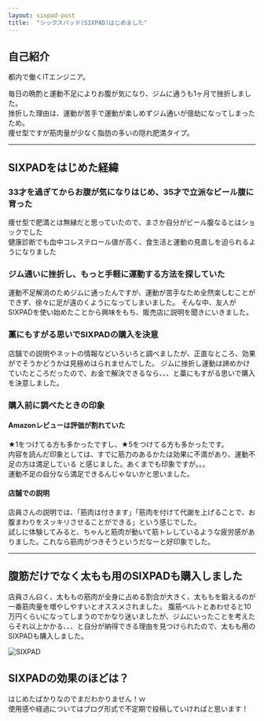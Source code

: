```yaml
---
layout: sixpad-post
title:  "シックスパッド(SIXPAD)はじめました"
---
```


## 自己紹介

都内で働くITエンジニア。

毎日の晩酌と運動不足によりお腹が気になり、ジムに通うも1ヶ月で挫折しました。  
挫折した理由は、運動が苦手で運動が楽しめずジム通いが億劫になってしまったため。  
痩せ型ですが筋肉量が少なく脂肪の多いの隠れ肥満タイプ。  

---

## SIXPADをはじめた経緯
### 33才を過ぎてからお腹が気になりはじめ、35才で立派なビール腹に育った
 痩せ型で肥満とは無縁だと思っていたので、まさか自分がビール腹なるとはショックでした  
 健康診断でも血中コレステロール値が高く、食生活と運動の見直しを迫られるようになりました

### ジム通いに挫折し、もっと手軽に運動する方法を探していた
 運動不足解消のためジムに通ったんですが、運動が苦手なため全然楽しむことができず、徐々に足が遠のくようになってしまいました。
 そんな中、友人がSIXPADを使い始めたことから興味をもち、販売店に説明を聞きにいきました。

### 藁にもすがる思いでSIXPADの購入を決意
 店舗での説明やネットの情報などいろいろと調べましたが、正直なところ、効果がでそうかどうかは見極めはられませんでした。
 ジムに挫折し運動は諦めかけていたところだったので、お金で解決できるなら、、、と藁にもすがる思いで購入を決意しました。  

### 購入前に調べたときの印象
#### Amazonレビューは評価が割れていた
  ★1をつけてる方も多かったですし、★5をつけてる方も多かったです。  
  内容を読んだ印象としては、すでに筋力のあるかたは効果に不満があり、運動不足の方は満足している と感じました。あくまでも印象ですが。。。  
  運動不足の自分なら満足できるんじゃないかと思いました。

#### 店舗での説明
  店員さんの説明では、「筋肉は付きます」「筋肉を付けて代謝を上げることで、お腹まわりをスッキリさせることができる」という感じでした。  
  試しに体験してみると、ちゃんと筋肉が動いて筋トレしているような疲労感がありました。これなら筋肉がつきそうというだなーと好印象でした。

---

## 腹筋だけでなく太もも用のSIXPADも購入しました
店員さん曰く、太ももの筋肉が全身に占める割合が大きく、太ももを鍛えるのが一番筋肉量を増やしやすいとオススメされました。
腹筋ベルトとあわせると10万円くらいになってしまうのでかなり迷いましたが、ジムにいったことを考えたらそれ以上かかる、、、と自分が納得できる理由を見つけられたので、太もも用のSIXPADも購入しました。  

![SIXPAD]({{site.baseurl}}/sixpad/img/20180601.jpg)


## SIXPADの効果のほどは？
はじめたばかりなのでまだわかりません！ｗ  
使用感や経過についてはブログ形式で不定期で投稿していければと思います！  


